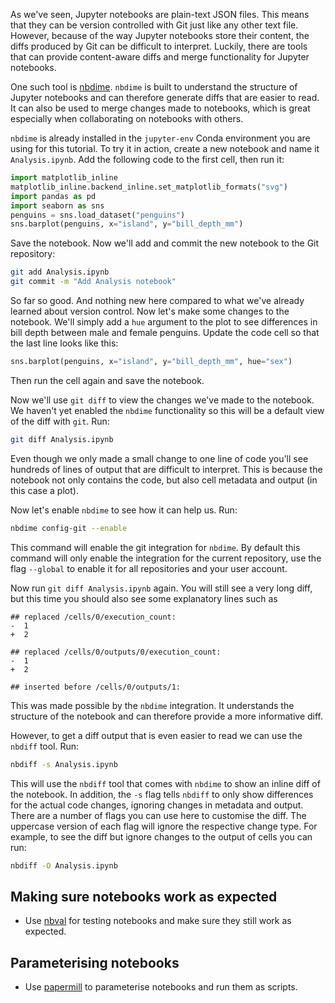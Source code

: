 As we've seen, Jupyter notebooks are plain-text JSON files. This means that they
can be version controlled with Git just like any other text file. However,
because of the way Jupyter notebooks store their content, the diffs produced by
Git can be difficult to interpret. Luckily, there are tools that can provide
content-aware diffs and merge functionality for Jupyter notebooks.

One such tool is [nbdime](https://nbdime.readthedocs.io/en/latest/). `nbdime` is
built to understand the structure of Jupyter notebooks and can therefore
generate diffs that are easier to read. It can also be used to merge changes
made to notebooks, which is great especially when collaborating on notebooks
with others.

`nbdime` is already installed in the `jupyter-env` Conda environment you are
using for this tutorial. To try it in action, create a new notebook and name it
`Analysis.ipynb`. Add the following code to the first cell, then run it:

```python
import matplotlib_inline
matplotlib_inline.backend_inline.set_matplotlib_formats("svg")
import pandas as pd
import seaborn as sns
penguins = sns.load_dataset("penguins")
sns.barplot(penguins, x="island", y="bill_depth_mm")
```

Save the notebook. Now we'll add and commit the new notebook to the Git repository:

```bash
git add Analysis.ipynb
git commit -m "Add Analysis notebook"
```

So far so good. And nothing new here compared to what we've already learned
about version control. Now let's make some changes to the notebook. We'll simply
add a `hue` argument to the plot to see differences in bill depth between male
and female penguins. Update the code cell so that the last line looks like this:

```python
sns.barplot(penguins, x="island", y="bill_depth_mm", hue="sex")
```

Then run the cell again and save the notebook.

Now we'll use `git diff` to view the changes we've made to the notebook. We
haven't yet enabled the `nbdime` functionality so this will be a default view of
the diff with `git`. Run:

```bash
git diff Analysis.ipynb
```

Even though we only made a small change to one line of code you'll see hundreds
of lines of output that are difficult to interpret. This is because the notebook
not only contains the code, but also cell metadata and output (in this case a
plot).

Now let's enable `nbdime` to see how it can help us. Run:

```bash
nbdime config-git --enable
```

This command will enable the git integration for `nbdime`. By default this
command will only enable the integration for the current repository, use the
flag `--global` to enable it for all repositories and your user account.

Now run `git diff Analysis.ipynb` again. You will still see a very long diff,
but this time you should also see some explanatory lines such as 

```
## replaced /cells/0/execution_count:
-  1
+  2

## replaced /cells/0/outputs/0/execution_count:
-  1
+  2

## inserted before /cells/0/outputs/1:
```

This was made possible by the `nbdime` integration. It understands the structure
of the notebook and can therefore provide a more informative diff.

However, to get a diff output that is even easier to read we can use the
`nbdiff` tool. Run:

```bash
nbdiff -s Analysis.ipynb
```

This will use the `nbdiff` tool that comes with `nbdime` to show an inline diff
of the notebook. In addition, the `-s` flag tells `nbdiff` to only show
differences for the actual code changes, ignoring changes in metadata and
output. There are a number of flags you can use here to customise the diff. The
uppercase version of each flag will ignore the respective change type. For
example, to see the diff but ignore changes to the output of cells you can run:

```bash
nbdiff -O Analysis.ipynb
```

## Making sure notebooks work as expected

- Use [nbval]() for testing notebooks and make sure they still work as expected.

## Parameterising notebooks

- Use [papermill](https://papermill.readthedocs.io/en/latest/) to parameterise
  notebooks and run them as scripts.